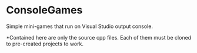 # ConsoleGames
Simple mini-games that run on Visual Studio output console.

*Contained here are only the source cpp files. Each of them must be cloned to pre-created projects to work.

